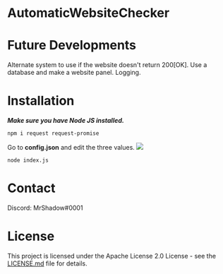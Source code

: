 # AutomaticWebsiteChecker

# Future Developments
Alternate system to use if the website doesn't return 200[OK].
Use a database and make a website panel.
Logging.

# Installation
***Make sure you have Node JS installed.***

```
npm i request request-promise
```

Go to **config.json** and edit the three values.
![](https://cdn.discordapp.com/attachments/695841512893710336/698545491692093580/unknown.png)

```
node index.js
```

# Contact
Discord: MrShadow#0001

# License

This project is licensed under the Apache License 2.0 License - see the [LICENSE.md](https://github.com/UsmanSamiMahmood/AutomaticWebsiteChecker/blob/master/LICENSE.md) file for details.
